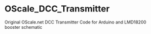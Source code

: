 # OScale_DCC_Transmitter
Original OScale.net DCC Transmitter Code for Arduino and LMD18200 booster schematic
